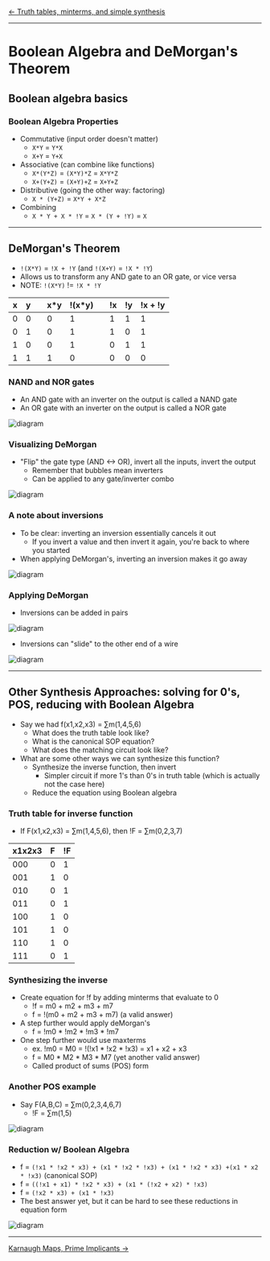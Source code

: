 [\<- Truth tables, minterms, and simple synthesis](2.md)

---

# Boolean Algebra and DeMorgan's Theorem

## Boolean algebra basics

### Boolean Algebra Properties

- Commutative (input order doesn't matter)
	- `X*Y` = `Y*X`
	- `X+Y` = `Y+X`
- Associative (can combine like functions)
	- `X*(Y*Z)` = `(X*Y)*Z` = `X*Y*Z`
	- `X+(Y+Z)` = `(X+Y)+Z` = `X+Y+Z`
- Distributive (going the other way: factoring)
	- `X * (Y+Z)` = `X*Y + X*Z`
- Combining
	- `X * Y + X * !Y` = `X * (Y + !Y)` = `X`

---

## DeMorgan's Theorem

- `!(X*Y)` = `!X + !Y` (and `!(X+Y)` = `!X * !Y`)
- Allows us to transform any AND gate to an OR gate, or vice versa
- NOTE: `!(X*Y)` != `!X * !Y`

|x|y| |x\*y|!(x\*y)| |!x|!y|!x + !y|
|-|-|-|----|-------|-|--|--|-------|
|0|0| |0   |1      | |1 |1 |1      |
|0|1| |0   |1      | |1 |0 |1      |
|1|0| |0   |1      | |0 |1 |1      |
|1|1| |1   |0      | |0 |0 |0      |

### NAND and NOR gates

- An AND gate with an inverter on the output is called a NAND gate
- An OR gate with an inverter on the output is called a NOR gate

![diagram](3.1.png)

### Visualizing DeMorgan

- "Flip" the gate type (AND \<-> OR), invert all the inputs, invert the output
	- Remember that bubbles mean inverters
	- Can be applied to any gate/inverter combo

![diagram](3.2.png)

### A note about inversions

- To be clear: inverting an inversion essentially cancels it out
	- If you invert a value and then invert it again, you're back to where you started
- When applying DeMorgan's, inverting an inversion makes it go away

![diagram](3.3.png)

### Applying DeMorgan

- Inversions can be added in pairs

![diagram](3.4.png)

- Inversions can "slide" to the other end of a wire

![diagram](3.5.png)

---

## Other Synthesis Approaches: solving for 0's, POS, reducing with Boolean Algebra

- Say we had f(x1,x2,x3) = ∑m(1,4,5,6)
	- What does the truth table look like?
	- What is the canonical SOP equation?
	- What does the matching circuit look like?
- What are some other ways we can synthesize this function?
	- Synthesize the inverse function, then invert
		- Simpler circuit if more 1's than 0's in truth table (which is actually not the case here)
	- Reduce the equation using Boolean algebra

### Truth table for inverse function

- If F(x1,x2,x3) = ∑m(1,4,5,6), then !F = ∑m(0,2,3,7)

|x1x2x3|F|!F|
|------|-|--|
|000   |0|1 |
|001   |1|0 |
|010   |0|1 |
|011   |0|1 |
|100   |1|0 |
|101   |1|0 |
|110   |1|0 |
|111   |0|1 |

### Synthesizing the inverse

- Create equation for !f by adding minterms that evaluate to 0
	- !f = m0 + m2 + m3 + m7
	- f = !(m0 + m2 + m3 + m7) (a valid answer)
- A step further would apply deMorgan's 
	- f = !m0 * !m2 * !m3 * !m7
- One step further would use maxterms
	- ex. !m0 = M0 = !(!x1 * !x2 * !x3) = x1 + x2 + x3
	- f = M0 * M2 * M3 * M7 (yet another valid answer)
	- Called product of sums (POS) form

### Another POS example

- Say F(A,B,C) = ∑m(0,2,3,4,6,7)
	- !F = ∑m(1,5)

![diagram](3.6.png)

### Reduction w/ Boolean Algebra

- f = `(!x1 * !x2 * x3) + (x1 * !x2 * !x3) + (x1 * !x2 * x3) +(x1 * x2 * !x3)` (canonical SOP)
- f = `((!x1 + x1) * !x2 * x3) + (x1 * (!x2 + x2) * !x3)`
- f = `(!x2 * x3) + (x1 * !x3)`
- The best answer yet, but it can be hard to see these reductions in equation form

![diagram](3.7.png)

---

[Karnaugh Maps, Prime Implicants ->](4.md)
